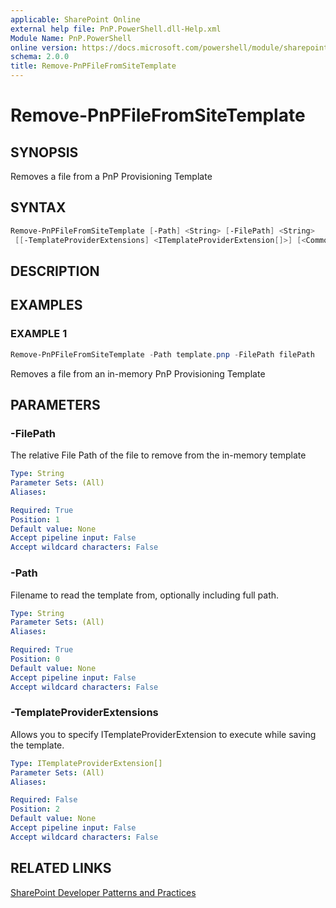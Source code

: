 ```yaml
---
applicable: SharePoint Online
external help file: PnP.PowerShell.dll-Help.xml
Module Name: PnP.PowerShell
online version: https://docs.microsoft.com/powershell/module/sharepoint-pnp/remove-pnpfilefromSiteTemplate
schema: 2.0.0
title: Remove-PnPFileFromSiteTemplate
---
```


# Remove-PnPFileFromSiteTemplate

## SYNOPSIS
Removes a file from a PnP Provisioning Template

## SYNTAX

```powershell
Remove-PnPFileFromSiteTemplate [-Path] <String> [-FilePath] <String>
 [[-TemplateProviderExtensions] <ITemplateProviderExtension[]>] [<CommonParameters>]
```

## DESCRIPTION

## EXAMPLES

### EXAMPLE 1
```powershell
Remove-PnPFileFromSiteTemplate -Path template.pnp -FilePath filePath
```

Removes a file from an in-memory PnP Provisioning Template

## PARAMETERS

### -FilePath
The relative File Path of the file to remove from the in-memory template

```yaml
Type: String
Parameter Sets: (All)
Aliases:

Required: True
Position: 1
Default value: None
Accept pipeline input: False
Accept wildcard characters: False
```

### -Path
Filename to read the template from, optionally including full path.

```yaml
Type: String
Parameter Sets: (All)
Aliases:

Required: True
Position: 0
Default value: None
Accept pipeline input: False
Accept wildcard characters: False
```

### -TemplateProviderExtensions
Allows you to specify ITemplateProviderExtension to execute while saving the template.

```yaml
Type: ITemplateProviderExtension[]
Parameter Sets: (All)
Aliases:

Required: False
Position: 2
Default value: None
Accept pipeline input: False
Accept wildcard characters: False
```

## RELATED LINKS

[SharePoint Developer Patterns and Practices](https://aka.ms/sppnp)